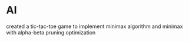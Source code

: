 # AI
created a tic-tac-toe game to implement minimax algorithm and minimax with alpha-beta pruning optimization
